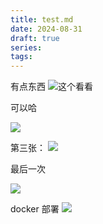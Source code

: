 ```yaml
---
title: test.md
date: 2024-08-31
draft: true
series: 
tags:
---
```


有点东西
![](../../img/posts/test-20240831100622698.webp)这个看看




可以哈

![](../../img/posts/test-20240831103501790.webp)

第三张：
![](../../img/posts/test-20240831144346654.webp)

最后一次

![](../../img/posts/test-20240831145736164.webp)

docker 部署
![](../../img/posts/test-20241027153140654.webp)